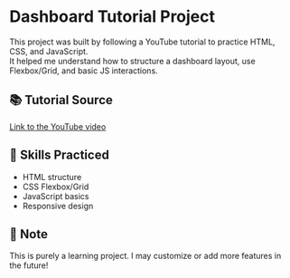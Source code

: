 # Dashboard Tutorial Project

This project was built by following a YouTube tutorial to practice HTML, CSS, and JavaScript.  
It helped me understand how to structure a dashboard layout, use Flexbox/Grid, and basic JS interactions.

## 📚 Tutorial Source

[Link to the YouTube video](https://youtu.be/krfUjg0S2uI?si=6eAXtWDovMsFkUvw)

## 🚀 Skills Practiced

- HTML structure
- CSS Flexbox/Grid
- JavaScript basics
- Responsive design 

## 📌 Note

This is purely a learning project. I may customize or add more features in the future!
